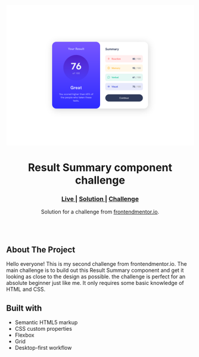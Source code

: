 <img src="/design/screenshot.png"></img>

<h1 align="center">Result Summary component challenge</h1>

<div align="center">
  <h3>
    <a href="https://nasrulkhakim-result-summary-component.netlify.app/" color="white" target="_blank" >
      Live
    </a>
    <span> | </span>
    <a href="https://www.frontendmentor.io/solutions/result-summary-component-challenge-using-html-and-css-PTXOLS_WHS" target="_blank" >
      Solution
    </a>
   <span> | </span>
    <a href="https://www.frontendmentor.io/challenges/results-summary-component-CE_K6s0maV" target="_blank">
      Challenge
    </a>
  </h3>
</div>
<div align="center">
   Solution for a challenge from  <a href="https://www.frontendmentor.io/" target="_blank">frontendmentor.io</a>.
</div>
<br>
<br>
<br>

## About The Project

Hello everyone!
This is my second challenge from frontendmentor.io. The main challenge is to build out this Result Summary component and get it looking as close to the design as possible. the challenge is perfect for an absolute beginner just like me. It only requires some basic knowledge of HTML and CSS.

## Built with

- Semantic HTML5 markup
- CSS custom properties
- Flexbox
- Grid
- Desktop-first workflow
